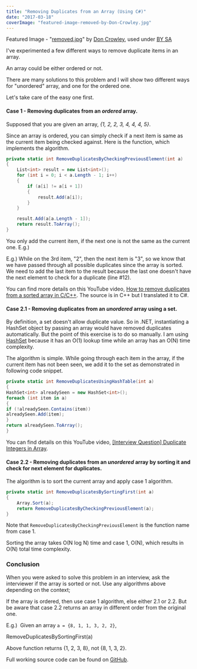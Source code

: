 ```yaml
---
title: "Removing Duplicates from an Array (Using C#)"
date: "2017-03-18"
coverImage: "featured-image-removed-by-Don-Crowley.jpg"
---
```


Featured Image - "[removed.jpg](https://www.flickr.com/photos/doncrowley/2194796278/in/photolist-4kWUt9-7nJpV8-7t4XtP-8yCe1C-5iFzwq-8yCd2u-247GL-2hZHyH-247Er-j7z7T-b5fzx-4vqboo-h8DgpC-4WH8Lw-Re2ChR-jnfYUr-4WHaDw-4ZRqzt-247GT-247GS-4Ky6xK-247GN-247Gz-247GK-arm2re-6Vb9QA-5XRyEq-b3d2BD-G9oA9n-e4VTdH-dvgarU-dkRhkT-bsfoE5-8ZmUAd-5bWCeC-6aAXSt-jKr7zA-baHzmc-4WCR5x-syW9C5-jnfXcD-dg8w16-4WCVQp-4WCUsF-4ZRqex-4WHbmu-nN3hSJ-6icUnS-SSCTUz-8jAAex)" by [Don Crowley](https://www.flickr.com/photos/doncrowley/), used under [BY SA](https://creativecommons.org/licenses/by-sa/2.0/)

I've experimented a few different ways to remove duplicate items in an array.

An array could be either ordered or not.

There are many solutions to this problem and I will show two different ways for "unordered" array, and one for the ordered one.

Let's take care of the easy one first.

#### **Case 1 -** Removing duplicates from an _ordered_ array.

Supposed that you are given an array, _{1, 2, 2, 3, 4, 4, 4, 5}_.

Since an array is ordered, you can simply check if a next item is same as the current item being checked against. Here is the function, which implements the algorithm.

```csharp
private static int RemoveDuplicatesByCheckingPreviousElement(int a)
{
	List<int> result = new List<int>();
	for (int i = 0; i < a.Length - 1; i++)
	{
		if (a[i] != a[i + 1])
		{
			result.Add(a[i]);
		}
	}

	result.Add(a[a.Length - 1]);
	return result.ToArray();
}
```

You only add the current item, if the next one is not the same as the current one. E.g.)

E.g.) While on the 3rd item, "2", then the next item is "3", so we know that we have passed through all possible duplicates since the array is sorted. We need to add the last item to the result because the last one doesn't have the next element to check for a duplicate (line #12).

You can find more details on this YouTube video, [How to remove duplicates from a sorted array in C/C++](https://youtu.be/kdAiCZQVuvI). The source is in C++ but I translated it to C#.

#### **Case 2.1** - Removing duplicates from an _unordered_ array using a set.

By definition, a set doesn't allow duplicate value. So in .NET, instantiating a HashSet object by passing an array would have removed duplicates automatically. But the point of this exercise is to do so manually. I am using [HashSet](<https://msdn.microsoft.com/en-us/library/bb359438(v=vs.110).aspx>) because it has an O(1) lookup time while an array has an O(N) time complexity.

The algorithm is simple. While going through each item in the array, if the current item has not been seen, we add it to the set as demonstrated in following code snippet.

```csharp
private static int RemoveDuplicatesUsingHashTable(int a)
{
HashSet<int> alreadySeen = new HashSet<int>();
foreach (int item in a)
{
if (!alreadySeen.Contains(item))
alreadySeen.Add(item);
}
return alreadySeen.ToArray();
}
```

You can find details on this YouTube video, [[Interview Question] Duplicate Integers in Array](https://youtu.be/H1TOX-TposY).

#### **Case 2.2** - Removing duplicates from an _unordered_ array by sorting it and check for next element for duplicates.

The algorithm is to sort the current array and apply case 1 algorithm.

```csharp
private static int RemoveDuplicatesBySortingFirst(int a)
{
	Array.Sort(a);
	return RemoveDuplicatesByCheckingPreviousElement(a);
}
```

Note that `RemoveDuplicatesByCheckingPreviousElement` is the function name from case 1.

Sorting the array takes O(N log N) time and case 1, O(N), which results in O(N) total time complexity.

### Conclusion

When you were asked to solve this problem in an interview, ask the interviewer if the array is sorted or not. Use any algorithms above depending on the context;

If the array is ordered, then use case 1 algorithm, else either 2.1 or 2.2. But be aware that case 2.2 returns an array in different order from the original one.

E.g.)  Given an array `a = {8, 1, 1, 3, 2, 2}`,

RemoveDuplicatesBySortingFirst(a)

Above function returns {1, 2, 3, 8}, not {8, 1, 3, 2}.

Full working source code can be found on [GitHub](https://github.com/dance2die/Demo.LearnByDoing/blob/master/Demo.LearnByDoing.General/RemoveDuplicatesProgram.cs).
